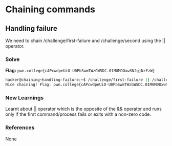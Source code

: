 # Chaining commands

## Handling failure
We need to chain /challenge/first-failure and /challenge/second using the || operator. 

### Solve
**Flag:** `pwn.college{cAPcwdpeUiO-U0PbSwmTWzGW5DC.01M0MDOxwSN2gjNzEzW}`

```bash
hacker@chaining~handling-failure:~$ /challenge/first-failure || /challenge/second 
Nice chaining! Flag: pwn.college{cAPcwdpeUiO-U0PbSwmTWzGW5DC.01M0MDOxwSN2gjNzEzW}
```

### New Learnings
Learnt about || operator which is the opposite of the && operator and runs only if the first command/process fails or exits with a non-zero code. 

### References 
None
